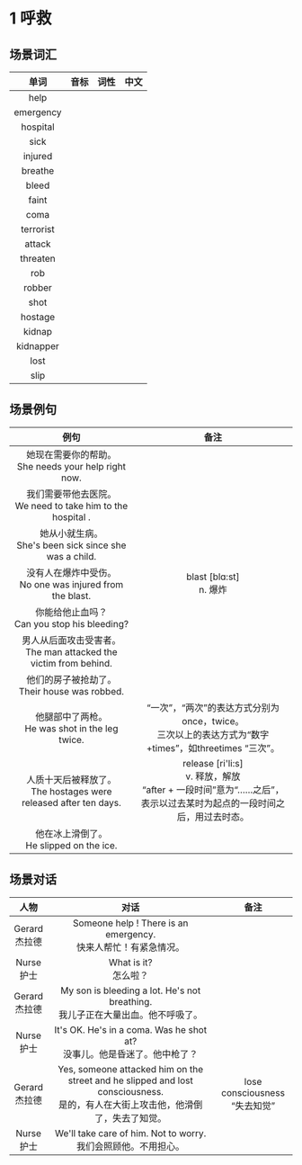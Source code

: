 # 1 呼救

## 场景词汇

|   单词    | 音标 | 词性 | 中文 |
| :-------: | :--: | :--: | :--: |
|   help    |      |      |      |
| emergency |      |      |      |
| hospital  |      |      |      |
|   sick    |      |      |      |
|  injured  |      |      |      |
|  breathe  |      |      |      |
|   bleed   |      |      |      |
|   faint   |      |      |      |
|   coma    |      |      |      |
| terrorist |      |      |      |
|  attack   |      |      |      |
| threaten  |      |      |      |
|    rob    |      |      |      |
|  robber   |      |      |      |
|   shot    |      |      |      |
|  hostage  |      |      |      |
|  kidnap   |      |      |      |
| kidnapper |      |      |      |
|   lost    |      |      |      |
|   slip    |      |      |      |

## 场景例句

|                             例句                             |                             备注                             |
| :----------------------------------------------------------: | :----------------------------------------------------------: |
|   她现在需要你的帮助。<br />She needs your help right now.   |                                                              |
| 我们需要带他去医院。<br />We need to take him to the hospital . |                                                              |
|  她从小就生病。<br />She's been sick since she was a child.  |                                                              |
| 没有人在爆炸中受伤。<br />No one was injured from the blast. |                 blast [blɑ:st]<br />n. 爆炸                  |
|       你能给他止血吗？<br />Can you stop his bleeding?       |                                                              |
| 男人从后面攻击受害者。<br />The man attacked the victim from behind. |                                                              |
|      他们的房子被抢劫了。<br />Their house was robbed.       |                                                              |
|     他腿部中了两枪。<br />He was shot in the leg twice.      | “一次”，“两次”的表达方式分别为once，twice。<br />三次以上的表达方式为“数字 +times”，如threetimes “三次”。 |
| 人质十天后被释放了。<br />The hostages were released after ten days. | release [ri'li:s]<br />v. 释放，解放<br />“after + 一段时间”意为“……之后”，<br />表示以过去某时为起点的一段时间之后，用过去时态。 |
|         他在冰上滑倒了。<br />He slipped on the ice.         |                                                              |

## 场景对话

|        人物        |                             对话                             |                备注                |
| :----------------: | :----------------------------------------------------------: | :--------------------------------: |
| Gerard<br />杰拉德 | Someone help ! There is an emergency.<br />快来人帮忙！有紧急情况。 |                                    |
|  Nurse<br />护士   |                  What is it?<br />怎么啦？                   |                                    |
| Gerard<br />杰拉德 | My son is bleeding a lot. He's not breathing.<br />我儿子正在大量出血。他不呼吸了。 |                                    |
|  Nurse<br />护士   | It's OK. He's in a coma. Was he shot at?<br />没事儿。他是昏迷了。他中枪了？ |                                    |
| Gerard<br />杰拉德 | Yes, someone attacked him on the street and he slipped and lost consciousness.<br />是的，有人在大街上攻击他，他滑倒了，失去了知觉。 | lose consciousness<br />“失去知觉” |
|  Nurse<br />护士   | We'll take care of him. Not to worry.<br />我们会照顾他。不用担心。 |                                    |